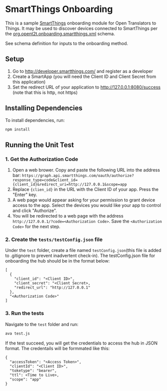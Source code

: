 # SmartThings Onboarding
This is a sample [SmartThings](http://www.smartthings.com/) onboarding module for Open Translators to Things. It may be used to discover devices connected to SmartThings per the 
[org.opent2t.onboarding.smartthings.xml](https://github.com/opent2t/onboarding/blob/master/org.opent2t.onboarding.smartthings/org.opent2t.onboarding.smartthings.xml) schema.

See schema definition for inputs to the onboarding method.

## Setup
1. Go to http://developer.smartthings.com/ and register as a developer
2. Create a SmartApp (you will need the Client ID and Client Secret from this application)
3. Set the redirect URL of your application to http://127.0.0.1:8080/success (note that this is http, not https)

## Installing Dependencies
To install dependencies, run:
 
```bash
npm install
```

## Running the Unit Test
### 1. Get the Authorization Code
1. Open a web brower. Copy and paste the following URL into the address bar:
`
https://graph.api.smartthings.com/oauth/authorize?response_type=code&client_id={client_id}&redirect_uri=http://127.0.0.1&scope=app
`
2. Replace `{clien_id}` in the URL with the Client ID of your app. Press the "Enter" key.
3. A web page would appear asking for your permission to grant device access to the app. Select the devices you would like your app to control and click "Authorize".
4. You will be redirected to a web page with the address `http://127.0.0.1/?code=<Authorization Code>`. Save the `<Authorization Code>` for the next step.


### 2. Create the `tests/testConfig.json` file
Under the `test` folder, create a file named `testConfig.json`(this file is added to .gitignore to prevent inadvertent check-in). The testConfig.json file for onboarding the hub should be in the format below:
```
[
  {
    "client_id": "<Client ID>",
    "client_secret": "<Client Secret>,
    "redirect_url": "http://127.0.0.1"
  },
  "<Authorization Code>"
]
```
### 3. Run the tests
Navigate to the `test` folder and run:

```bash
ava test.js
```
If the test succeed, you will get the credentials to access the hub in JSON format. The credentails will be formmated like this:
```
{
  "accessToken": "<Access Token>",
  "clientId": "<Client ID>",
  "toketype": "bearer",
  "ttl": <Time to Live>,
  "scope": "app"
}
```
